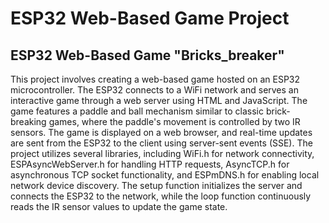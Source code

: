 <!DOCTYPE html>
<html lang="en">
<head>
    <meta charset="UTF-8">
    <meta name="viewport" content="width=device-width, initial-scale=1.0">
    <title>ESP32 Web-Based Game Project</title>
</head>
<body>
    <h1>ESP32 Web-Based Game Project</h1>
   <h2>ESP32 Web-Based Game "Bricks_breaker" </h2>
    <p>This project involves creating a web-based game hosted on an ESP32 microcontroller. The ESP32 connects to a WiFi network and serves an interactive game through a web server using HTML and JavaScript. The game features a paddle and ball mechanism similar to classic brick-breaking games, where the paddle's movement is controlled by two IR sensors. The game is displayed on a web browser, and real-time updates are sent from the ESP32 to the client using server-sent events (SSE). The project utilizes several libraries, including WiFi.h for network connectivity, ESPAsyncWebServer.h for handling HTTP requests, AsyncTCP.h for asynchronous TCP socket functionality, and ESPmDNS.h for enabling local network device discovery. The setup function initializes the server and connects the ESP32 to the network, while the loop function continuously reads the IR sensor values to update the game state.</p>
</body>
</html>
